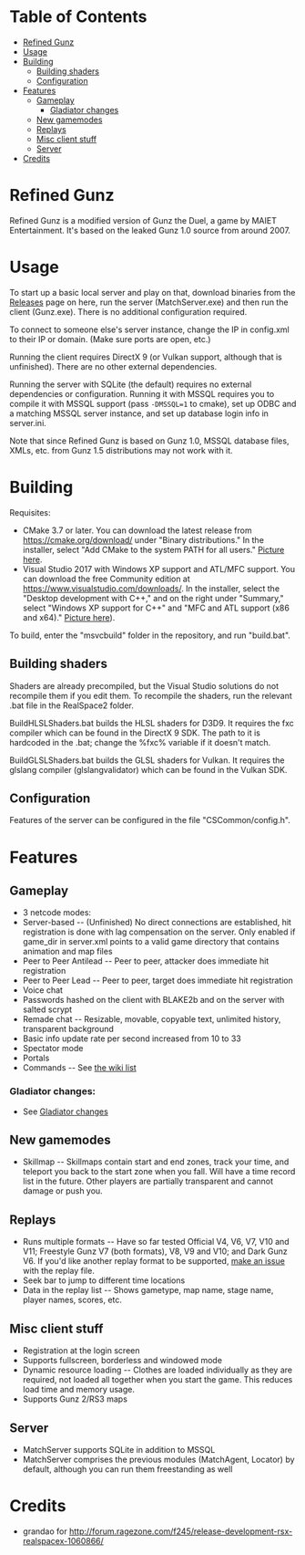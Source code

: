 # Table of Contents

- [Refined Gunz](#refined-gunz)
- [Usage](#usage)
- [Building](#building)
	- [Building shaders](#building-shaders)
	- [Configuration](#configuration)
- [Features](#features)
	- [Gameplay](#gameplay)
		- [Gladiator changes](#gladiator-changes)
	- [New gamemodes](#new-gamemodes)
	- [Replays](#replays)
	- [Misc client stuff](#misc-client-stuff)
	- [Server](#server)
- [Credits](#credits)

# Refined Gunz
Refined Gunz is a modified version of Gunz the Duel, a game by MAIET Entertainment. It's based on the leaked Gunz 1.0 source from around 2007.

# Usage
To start up a basic local server and play on that, download binaries from the [Releases](https://github.com/Asunaya/RefinedGunz/releases) page on here, run the server (MatchServer.exe) and then run the client (Gunz.exe). There is no additional configuration required.

To connect to someone else's server instance, change the IP in config.xml to their IP or domain. (Make sure ports are open, etc.)

Running the client requires DirectX 9 (or Vulkan support, although that is unfinished). There are no other external dependencies.

Running the server with SQLite (the default) requires no external dependencies or configuration. Running it with MSSQL requires you to compile it with MSSQL support (pass `-DMSSQL=1` to cmake), set up ODBC and a matching MSSQL server instance, and set up database login info in server.ini.

Note that since Refined Gunz is based on Gunz 1.0, MSSQL database files, XMLs, etc. from Gunz 1.5 distributions may not work with it.

# Building
Requisites:

* CMake 3.7 or later. You can download the latest release from https://cmake.org/download/ under "Binary distributions." In the installer, select "Add CMake to the system PATH for all users." [Picture here](https://i.imgur.com/rQHLXX8.png).
* Visual Studio 2017 with Windows XP support and ATL/MFC support. You can download the free Community edition at https://www.visualstudio.com/downloads/. In the installer, select the "Desktop development with C++," and on the right under "Summary," select "Windows XP support for C++" and "MFC and ATL support (x86 and x64)." [Picture here](https://i.imgur.com/BqXoiXu.png)).

To build, enter the "msvcbuild" folder in the repository, and run "build.bat".

## Building shaders
Shaders are already precompiled, but the Visual Studio solutions do not recompile them if you edit them. To recompile the shaders, run the relevant .bat file in the RealSpace2 folder.

BuildHLSLShaders.bat builds the HLSL shaders for D3D9. It requires the fxc compiler which can be found in the DirectX 9 SDK. The path to it is hardcoded in the .bat; change the %fxc% variable if it doesn't match.

BuildGLSLShaders.bat builds the GLSL shaders for Vulkan. It requires the glslang compiler (glslangvalidator) which can be found in the Vulkan SDK.

## Configuration
Features of the server can be configured in the file "CSCommon/config.h".

# Features

## Gameplay
- 3 netcode modes:
 - Server-based -- (Unfinished) No direct connections are established, hit registration is done with lag compensation on the server. Only enabled if game_dir in server.xml points to a valid game directory that contains animation and map files
 - Peer to Peer Antilead -- Peer to peer, attacker does immediate hit registration
 - Peer to Peer Lead -- Peer to peer, target does immediate hit registration
- Voice chat
- Passwords hashed on the client with BLAKE2b and on the server with salted scrypt
- Remade chat -- Resizable, movable, copyable text, unlimited history, transparent background
- Basic info update rate per second increased from 10 to 33
- Spectator mode
- Portals
- Commands -- See [the wiki list](https://github.com/Asunaya/RefinedGunz/wiki/Chat-commands)

### Gladiator changes:
- See [Gladiator changes](https://github.com/Asunaya/RefinedGunz/wiki/Gladiator-changes)

## New gamemodes
- Skillmap -- Skillmaps contain start and end zones, track your time, and teleport you back to the start zone when you fall. Will have a time record list in the future. Other players are partially transparent and cannot damage or push you.

## Replays
- Runs multiple formats -- Have so far tested Official V4, V6, V7, V10 and V11; Freestyle Gunz V7 (both formats), V8, V9 and V10; and Dark Gunz V6. If you'd like another replay format to be supported, [make an issue](https://github.com/Asunaya/RefinedGunz/issues/new) with the replay file.
- Seek bar to jump to different time locations
- Data in the replay list -- Shows gametype, map name, stage name, player names, scores, etc.

## Misc client stuff
- Registration at the login screen
- Supports fullscreen, borderless and windowed mode
- Dynamic resource loading -- Clothes are loaded individually as they are required, not loaded all together when you start the game. This reduces load time and memory usage.
- Supports Gunz 2/RS3 maps

## Server
- MatchServer supports SQLite in addition to MSSQL
- MatchServer comprises the previous modules (MatchAgent, Locator) by default, although you can run them freestanding as well

# Credits
- grandao for http://forum.ragezone.com/f245/release-development-rsx-realspacex-1060866/